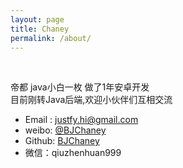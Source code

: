 ```yaml
---
layout: page
title: Chaney
permalink: /about/
---
```

<br>


帝都 java小白一枚 做了1年安卓开发<br/>目前刚转Java后端,欢迎小伙伴们互相交流

- Email : justfy.hi@gmail.com
- weibo: [@BJChaney](https://weibo.com/u/5904364811)
- Github: [BJChaney](https://github.com/BJChaney)
- 微信：qiuzhenhuan999
